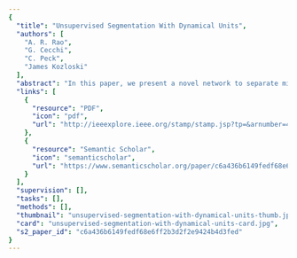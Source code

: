 ```yaml
---
{
  "title": "Unsupervised Segmentation With Dynamical Units",
  "authors": [
    "A. R. Rao",
    "G. Cecchi",
    "C. Peck",
    "James Kozloski"
  ],
  "abstract": "In this paper, we present a novel network to separate mixtures of inputs that have been previously learned. A significant capability of the network is that it segments the components of each input object that most contribute to its classification. The network consists of amplitude-phase units that can synchronize their dynamics, so that separation is determined by the amplitude of units in an output layer, and segmentation by phase similarity between input and output layer units. Learning is unsupervised and based on a Hebbian update, and the architecture is very simple. Moreover, efficient segmentation can be achieved even when there is considerable superposition of the inputs. The network dynamics are derived from an objective function that rewards sparse coding in the generalized amplitude-phase variables. We argue that this objective function can provide a possible formal interpretation of the binding problem and that the implementation of the network architecture and dynamics is biologically plausible.",
  "links": [
    {
      "resource": "PDF",
      "icon": "pdf",
      "url": "http://ieeexplore.ieee.org/stamp/stamp.jsp?tp=&arnumber=4359215"
    },
    {
      "resource": "Semantic Scholar",
      "icon": "semanticscholar",
      "url": "https://www.semanticscholar.org/paper/c6a436b6149fedf68e6ff2b3d2f2e9424b4d3fed"
    }
  ],
  "supervision": [],
  "tasks": [],
  "methods": [],
  "thumbnail": "unsupervised-segmentation-with-dynamical-units-thumb.jpg",
  "card": "unsupervised-segmentation-with-dynamical-units-card.jpg",
  "s2_paper_id": "c6a436b6149fedf68e6ff2b3d2f2e9424b4d3fed"
}
---
```


